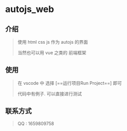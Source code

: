 # autojs_web

## 介绍

> 使用 html css js 作为 autojs 的界面
>
> 当然也可以用 vue 之类的 前端框架

## 使用

> 在 vscode 中 选择  [==运行项目Run Project==]  即可
>
> 代码中有例子. 可以直接进行测试

## 联系方式

> QQ : 1659809758

